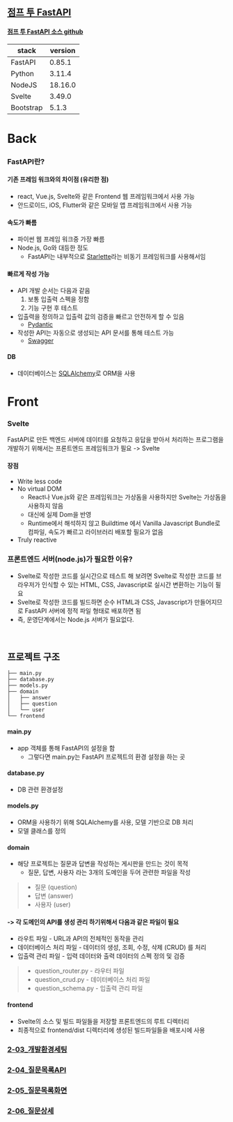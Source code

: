 ## [점프 투 FastAPI](https://wikidocs.net/175092)
#### [점프 투 FastAPI 소스 github](https://github.com/pahkey/fastapi-book) 

| stack     | version |
|-----------|---------|
| FastAPI   | 0.85.1  |
| Python    | 3.11.4  |
| NodeJS    | 18.16.0 |
| Svelte    | 3.49.0  |
| Bootstrap | 5.1.3   |



# Back

### FastAPI란?

#### 기존 프레임 워크와의 차이점 (유리한 점)
- react, Vue.js, Svelte와 같은 Frontend 웹 프레임워크에서 사용 가능
- 안드로이드, iOS, Flutter와 같은 모바일 앱 프레임워크에서 사용 가능

#### 속도가 빠름
- 파이썬 웹 프레임 워크중 가장 빠름
- Node.js, Go와 대등한 정도
    - FastAPI는 내부적으로 [Starlette](https://www.starlette.io/)라는 비동기 프레임워크를 사용해서임

#### 빠르게 작성 가능
- API 개발 순서는 다음과 같음
    1. 보통 입출력 스펙을 정함
    2. 기능 구현 후 테스트
- 입출력을 정의하고 입출력 값의 검증을 빠르고 안전하게 할 수 있음
    - [Pydantic](https://pydantic-docs.helpmanual.io/)
- 작성한 API는 자동으로 생성되는 API 문서를 통해 테스트 가능
    - [Swagger](https://swagger.io/)

#### DB
- 데이터베이스는 [SQLAlchemy](https://www.sqlalchemy.org)로 ORM을 사용


# Front

### Svelte
FastAPI로 만든 백엔드 서버에 데이터를 요청하고 응답을 받아서 처리하는 프로그램을 개발하기 위해서는 프론트엔드 프레임워크가 필요 -> Svelte

#### 장점
- Write less code
- No virtual DOM
    - React나 Vue.js와 같은 프레임워크는 가상돔을 사용하지만 Svelte는 가상돔을 사용하지 않음
    - 대신에 실제 Dom을 반영
    - Runtime에서 해석하지 않고 Buildtime 에서 Vanilla Javascript Bundle로 컴파일, 속도가 빠르고 라이브러리 배포할 필요가 없음
- Truly reactive


### 프론트엔드 서버(node.js)가 필요한 이유?
- Svelte로 작성한 코드를 실시간으로 테스트 해 보려면 Svelte로 작성한 코드를 브라우저가 인식할 수 있는 HTML, CSS, Javascript로 실시간 변환하는 기능이 필요
- Svelte로 작성한 코드를 빌드하면 순수 HTML과 CSS, Javascript가 만들어지므로 FastAPI 서버에 정적 파일 형태로 배포하면 됨
- 즉, 운영단계에서는 Node.js 서버가 필요없다.

<br>

## 프로젝트 구조

    ├── main.py
    ├── database.py
    ├── models.py
    ├── domain
    │   ├── answer
    │   ├── question
    │   └── user
    └── frontend

#### main.py
- app 객체를 통해 FastAPI의 설정을 함
    - 그렇다면 main.py는 FastAPI 프로젝트의 환경 설정을 하는 곳

#### database.py
- DB 관련 환경설정

#### models.py
- ORM을 사용하기 위해 SQLAlchemy를 사용, 모델 기반으로 DB 처리
- 모델 클래스를 정의

#### domain
- 해당 프로젝트는 질문과 답변을 작성하는 게시판을 만드는 것이 목적
    - 질문, 답변, 사용자 라는 3개의 도메인을 두어 관련한 파일을 작성


> - 질문 (question)
> - 답변 (answer)
> - 사용자 (user)

#### -> 각 도메인의 API를 생성 관리 하기위해서 다음과 같은 파일이 필요

- 라우트 파일 - URL과 API의 전체적인 동작을 관리
- 데이터베이스 처리 파일 - 데이터의 생성, 조회, 수정, 삭제 (CRUD) 를 처리
- 입출력 관리 파일 - 입력 데이터와 출력 데이터의 스펙 정의 및 검증

> - question_router.py - 라우터 파일
> - question_crud.py - 데이터베이스 처리 파일
> - question_schema.py - 입출력 관리 파일


#### frontend
- Svelte의 소스 및 빌드 파일들을 저장할 프론트엔드의 루트 디렉터리
- 최종적으로 frontend/dist 디렉터리에 생성된 빌드파일들을 배포시에 사용

### [2-03_개발환경세팅](docs\2-03_개발환경세팅.md)
### [2-04_질문목록API](docs\2-04-4_질문목록API.md)
### [2-05_질문목록화면](docs\2-05-3_질문목록화면.md)
### [2-06_질문상세](docs\2-06_질문상세.md)